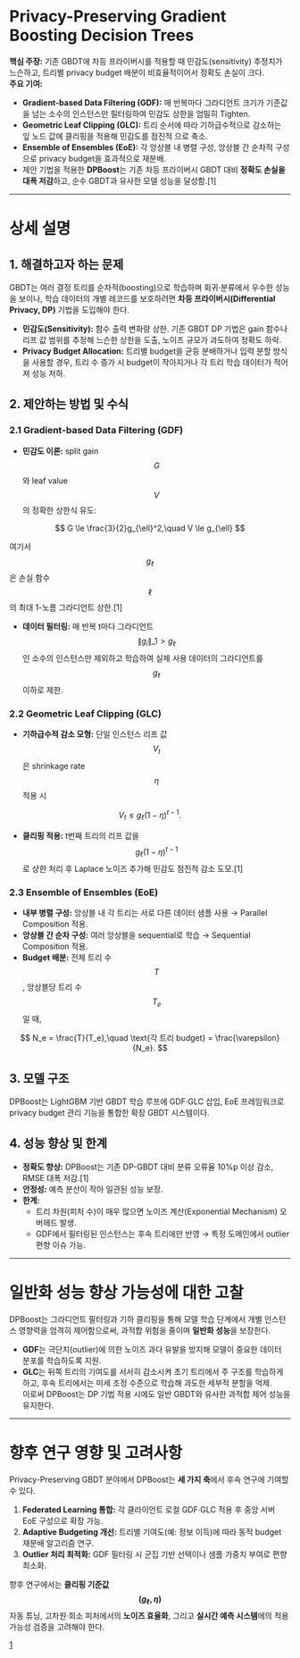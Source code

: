 # Privacy-Preserving Gradient Boosting Decision Trees

**핵심 주장:** 기존 GBDT에 차등 프라이버시를 적용할 때 민감도(sensitivity) 추정치가 느슨하고, 트리별 privacy budget 배분이 비효율적이어서 정확도 손실이 크다.  
**주요 기여:**  
- **Gradient-based Data Filtering (GDF):** 매 반복마다 그라디언트 크기가 기준값을 넘는 소수의 인스턴스만 필터링하여 민감도 상한을 엄밀히 Tighten.  
- **Geometric Leaf Clipping (GLC):** 트리 순서에 따라 기하급수적으로 감소하는 잎 노드 값에 클리핑을 적용해 민감도를 점진적 으로 축소.  
- **Ensemble of Ensembles (EoE):** 각 앙상블 내 병렬 구성, 앙상블 간 순차적 구성으로 privacy budget을 효과적으로 재분배.  
- 제안 기법을 적용한 **DPBoost**는 기존 차등 프라이버시 GBDT 대비 **정확도 손실을 대폭 저감**하고, 순수 GBDT과 유사한 모델 성능을 달성함.[1]

***

# 상세 설명

## 1. 해결하고자 하는 문제  
GBDT는 여러 결정 트리를 순차적(boosting)으로 학습하며 회귀·분류에서 우수한 성능을 보이나, 학습 데이터의 개별 레코드를 보호하려면 **차등 프라이버시(Differential Privacy, DP)** 기법을 도입해야 한다.  
- **민감도(Sensitivity):** 함수 출력 변화량 상한. 기존 GBDT DP 기법은 gain 함수나 리프 값 범위를 추정해 느슨한 상한을 도출, 노이즈 규모가 과도하여 정확도 하락.  
- **Privacy Budget Allocation:** 트리별 budget을 균등 분배하거나 입력 분할 방식을 사용할 경우, 트리 수 증가 시 budget이 작아지거나 각 트리 학습 데이터가 적어져 성능 저하.  

## 2. 제안하는 방법 및 수식  

### 2.1 Gradient-based Data Filtering (GDF)  
- **민감도 이론:** split gain $$G$$와 leaf value $$V$$의 정확한 상한식 유도:  

$$
    G \le \frac{3}{2}g_{\ell}^2,\quad
    V \le g_{\ell}
  $$
  
여기서 $$g_{\ell}$$은 손실 함수 $$\ell$$의 최대 1-노름 그라디언트 상한.[1]
- **데이터 필터링:** 매 반복 t마다 그라디언트 $$\|g_i\|\_1 > g_{\ell}$$ 인 소수의 인스턴스만 제외하고 학습하여 실제 사용 데이터의 그라디언트를 $$g_{\ell}$$ 이하로 제한.  

### 2.2 Geometric Leaf Clipping (GLC)  
- **기하급수적 감소 모형:** 단일 인스턴스 리프 값 $$V_t$$은 shrinkage rate $$\eta$$ 적용 시  

$$
    V_t \le g_{\ell}(1-\eta)^{t-1}.
  $$

- **클리핑 적용:** t번째 트리의 리프 값을 $$g_{\ell}(1-\eta)^{t-1}$$로 상한 처리 후 Laplace 노이즈 추가해 민감도 점진적 감소 도모.[1]

### 2.3 Ensemble of Ensembles (EoE)  
- **내부 병렬 구성:** 앙상블 내 각 트리는 서로 다른 데이터 샘플 사용 → Parallel Composition 적용.  
- **앙상블 간 순차 구성:** 여러 앙상블을 sequential로 학습 → Sequential Composition 적용.  
- **Budget 배분:** 전체 트리 수 $$T$$, 앙상블당 트리 수 $$T_e$$일 때,  

$$
    N_e = \frac{T}{T_e},\quad \text{각 트리 budget} = \frac{\varepsilon}{N_e}.
  $$

## 3. 모델 구조  
DPBoost는 LightGBM 기반 GBDT 학습 루프에 GDF·GLC 삽입, EoE 프레임워크로 privacy budget 관리 기능을 통합한 확장 GBDT 시스템이다.

## 4. 성능 향상 및 한계  
- **정확도 향상:** DPBoost는 기존 DP-GBDT 대비 분류 오류율 10%p 이상 감소, RMSE 대폭 저감.[1]
- **안정성:** 예측 분산이 작아 일관된 성능 보장.  
- **한계:**  
  - 트리 차원(피처 수)이 매우 많으면 노이즈 계산(Exponential Mechanism) 오버헤드 발생.  
  - GDF에서 필터링된 인스턴스는 후속 트리에만 반영 → 특정 도메인에서 outlier 편향 이슈 가능.  

***

# 일반화 성능 향상 가능성에 대한 고찰

DPBoost는 그라디언트 필터링과 기하 클리핑을 통해 모델 학습 단계에서 개별 인스턴스 영향력을 엄격히 제어함으로써, 과적합 위험을 줄이며 **일반화 성능**을 보장한다.  
- **GDF**는 극단치(outlier)에 의한 노이즈 과다 유발을 방지해 모델이 중요한 데이터 분포를 학습하도록 지원.  
- **GLC**는 뒤쪽 트리의 기여도를 서서히 감소시켜 초기 트리에서 주 구조를 학습하게 하고, 후속 트리에서는 미세 조정 수준으로 학습해 과도한 세부적 분할을 억제.  
이로써 DPBoost는 DP 기법 적용 시에도 일반 GBDT와 유사한 과적합 제어 성능을 유지한다.

***

# 향후 연구 영향 및 고려사항

Privacy-Preserving GBDT 분야에서 DPBoost는 **세 가지 축**에서 후속 연구에 기여할 수 있다.  
1. **Federated Learning 통합:** 각 클라이언트 로컬 GDF·GLC 적용 후 중앙 서버 EoE 구성으로 확장 가능.  
2. **Adaptive Budgeting 개선:** 트리별 기여도(예: 정보 이득)에 따라 동적 budget 재분배 알고리즘 연구.  
3. **Outlier 처리 최적화:** GDF 필터링 시 군집 기반 선택이나 샘플 가중치 부여로 편향 최소화.  

향후 연구에서는 **클리핑 기준값 $$(g_{\ell},\eta)$$** 자동 튜닝, 고차원·희소 피처에서의 **노이즈 효율화**, 그리고 **실시간 예측 시스템**에의 적용 가능성 검증을 고려해야 한다.

[1](https://ppl-ai-file-upload.s3.amazonaws.com/web/direct-files/attachments/65988149/cd9dd97d-dbfe-49d3-8160-39f01de883c7/5422-Article-Text-8647-1-10-20200511.pdf)
